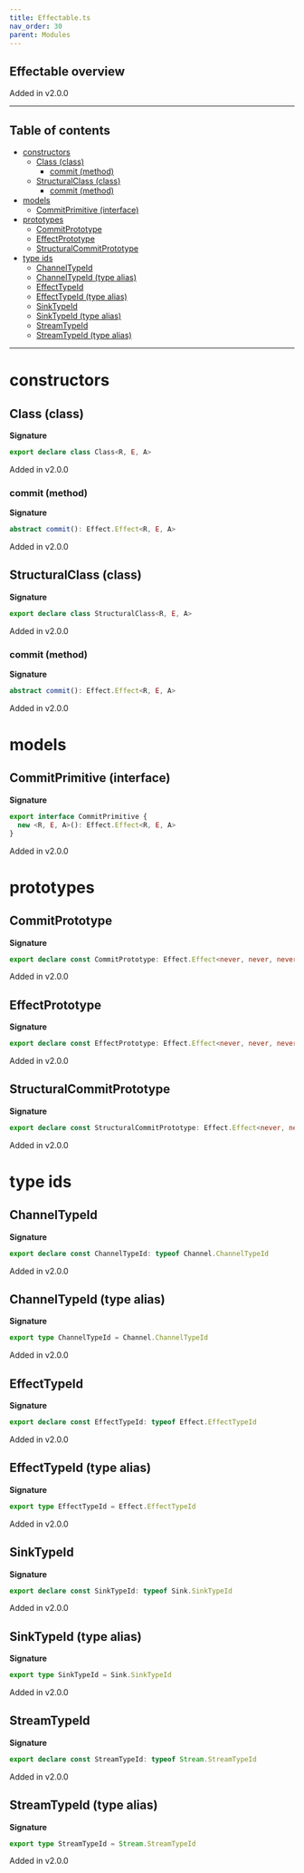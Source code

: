 ```yaml
---
title: Effectable.ts
nav_order: 30
parent: Modules
---
```


## Effectable overview

Added in v2.0.0

---

<h2 class="text-delta">Table of contents</h2>

- [constructors](#constructors)
  - [Class (class)](#class-class)
    - [commit (method)](#commit-method)
  - [StructuralClass (class)](#structuralclass-class)
    - [commit (method)](#commit-method-1)
- [models](#models)
  - [CommitPrimitive (interface)](#commitprimitive-interface)
- [prototypes](#prototypes)
  - [CommitPrototype](#commitprototype)
  - [EffectPrototype](#effectprototype)
  - [StructuralCommitPrototype](#structuralcommitprototype)
- [type ids](#type-ids)
  - [ChannelTypeId](#channeltypeid)
  - [ChannelTypeId (type alias)](#channeltypeid-type-alias)
  - [EffectTypeId](#effecttypeid)
  - [EffectTypeId (type alias)](#effecttypeid-type-alias)
  - [SinkTypeId](#sinktypeid)
  - [SinkTypeId (type alias)](#sinktypeid-type-alias)
  - [StreamTypeId](#streamtypeid)
  - [StreamTypeId (type alias)](#streamtypeid-type-alias)

---

# constructors

## Class (class)

**Signature**

```ts
export declare class Class<R, E, A>
```

Added in v2.0.0

### commit (method)

**Signature**

```ts
abstract commit(): Effect.Effect<R, E, A>
```

Added in v2.0.0

## StructuralClass (class)

**Signature**

```ts
export declare class StructuralClass<R, E, A>
```

Added in v2.0.0

### commit (method)

**Signature**

```ts
abstract commit(): Effect.Effect<R, E, A>
```

Added in v2.0.0

# models

## CommitPrimitive (interface)

**Signature**

```ts
export interface CommitPrimitive {
  new <R, E, A>(): Effect.Effect<R, E, A>
}
```

Added in v2.0.0

# prototypes

## CommitPrototype

**Signature**

```ts
export declare const CommitPrototype: Effect.Effect<never, never, never>
```

Added in v2.0.0

## EffectPrototype

**Signature**

```ts
export declare const EffectPrototype: Effect.Effect<never, never, never>
```

Added in v2.0.0

## StructuralCommitPrototype

**Signature**

```ts
export declare const StructuralCommitPrototype: Effect.Effect<never, never, never>
```

Added in v2.0.0

# type ids

## ChannelTypeId

**Signature**

```ts
export declare const ChannelTypeId: typeof Channel.ChannelTypeId
```

Added in v2.0.0

## ChannelTypeId (type alias)

**Signature**

```ts
export type ChannelTypeId = Channel.ChannelTypeId
```

Added in v2.0.0

## EffectTypeId

**Signature**

```ts
export declare const EffectTypeId: typeof Effect.EffectTypeId
```

Added in v2.0.0

## EffectTypeId (type alias)

**Signature**

```ts
export type EffectTypeId = Effect.EffectTypeId
```

Added in v2.0.0

## SinkTypeId

**Signature**

```ts
export declare const SinkTypeId: typeof Sink.SinkTypeId
```

Added in v2.0.0

## SinkTypeId (type alias)

**Signature**

```ts
export type SinkTypeId = Sink.SinkTypeId
```

Added in v2.0.0

## StreamTypeId

**Signature**

```ts
export declare const StreamTypeId: typeof Stream.StreamTypeId
```

Added in v2.0.0

## StreamTypeId (type alias)

**Signature**

```ts
export type StreamTypeId = Stream.StreamTypeId
```

Added in v2.0.0
